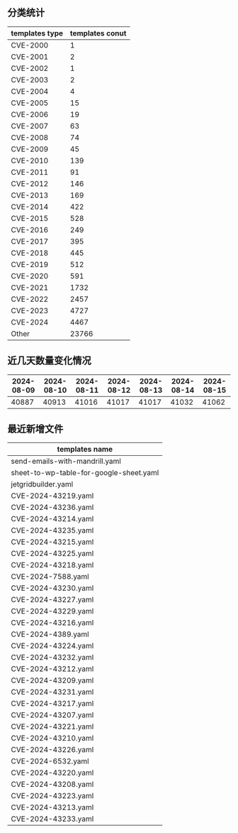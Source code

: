 ## 分类统计
| templates type | templates conut | 
| --- | --- |
| CVE-2000 | 1 |
| CVE-2001 | 2 |
| CVE-2002 | 1 |
| CVE-2003 | 2 |
| CVE-2004 | 4 |
| CVE-2005 | 15 |
| CVE-2006 | 19 |
| CVE-2007 | 63 |
| CVE-2008 | 74 |
| CVE-2009 | 45 |
| CVE-2010 | 139 |
| CVE-2011 | 91 |
| CVE-2012 | 146 |
| CVE-2013 | 169 |
| CVE-2014 | 422 |
| CVE-2015 | 528 |
| CVE-2016 | 249 |
| CVE-2017 | 395 |
| CVE-2018 | 445 |
| CVE-2019 | 512 |
| CVE-2020 | 591 |
| CVE-2021 | 1732 |
| CVE-2022 | 2457 |
| CVE-2023 | 4727 |
| CVE-2024 | 4467 |
| Other | 23766 |
## 近几天数量变化情况
|2024-08-09 | 2024-08-10 | 2024-08-11 | 2024-08-12 | 2024-08-13 | 2024-08-14 | 2024-08-15|
|--- | ------ | ------ | ------ | ------ | ------ | ---|
|40887 | 40913 | 41016 | 41017 | 41017 | 41032 | 41062|
## 最近新增文件
| templates name | 
| --- |
| send-emails-with-mandrill.yaml |
| sheet-to-wp-table-for-google-sheet.yaml |
| jetgridbuilder.yaml |
| CVE-2024-43219.yaml |
| CVE-2024-43236.yaml |
| CVE-2024-43214.yaml |
| CVE-2024-43235.yaml |
| CVE-2024-43215.yaml |
| CVE-2024-43225.yaml |
| CVE-2024-43218.yaml |
| CVE-2024-7588.yaml |
| CVE-2024-43230.yaml |
| CVE-2024-43227.yaml |
| CVE-2024-43229.yaml |
| CVE-2024-43216.yaml |
| CVE-2024-4389.yaml |
| CVE-2024-43224.yaml |
| CVE-2024-43232.yaml |
| CVE-2024-43212.yaml |
| CVE-2024-43209.yaml |
| CVE-2024-43231.yaml |
| CVE-2024-43217.yaml |
| CVE-2024-43207.yaml |
| CVE-2024-43221.yaml |
| CVE-2024-43210.yaml |
| CVE-2024-43226.yaml |
| CVE-2024-6532.yaml |
| CVE-2024-43220.yaml |
| CVE-2024-43208.yaml |
| CVE-2024-43223.yaml |
| CVE-2024-43213.yaml |
| CVE-2024-43233.yaml |
